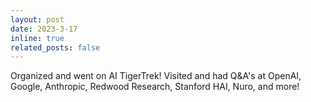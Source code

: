 ```yaml
---
layout: post
date: 2023-3-17
inline: true
related_posts: false
---
```


Organized and went on AI TigerTrek! Visited and had Q&A's at OpenAI, Google, Anthropic, Redwood Research, Stanford HAI, Nuro, and more!

